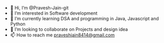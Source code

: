 - 👋 Hi, I’m @Pravesh-Jain-git
- 👀 I’m interested in Software development 
- 🌱 I’m currently learning DSA and programming in Java, Javascript and Python 
- 💞️ I’m looking to collaborate on Projects and design idea
- 📫 How to reach me praveshjain8414@gmail.com

<!---
Pravesh-Jain-git/Pravesh-Jain-git is a ✨ special ✨ repository because its `README.md` (this file) appears on your GitHub profile.
You can click the Preview link to take a look at your changes.
--->
